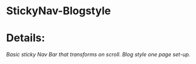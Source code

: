 # StickyNav-Blogstyle

# Details:

*Basic sticky Nav Bar that transforms on scroll. Blog style one page set-up.*
